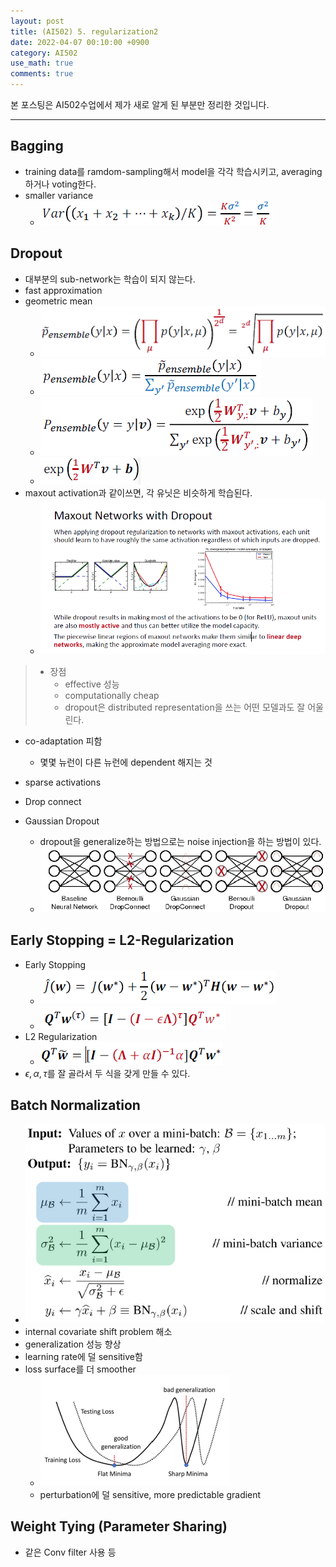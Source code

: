 ```yaml
---
layout: post
title: (AI502) 5. regularization2
date: 2022-04-07 00:10:00 +0900
category: AI502
use_math: true
comments: true
---
```


본 포스팅은 AI502수업에서 제가 새로 알게 된 부분만 정리한 것입니다.

---

## Bagging

- training data를 ramdom-sampling해서 model을 각각 학습시키고, averaging하거나 voting한다.
- smaller variance
  - ![alt image](/public/img/220411/bagging_variance.png)

## Dropout

- 대부분의 sub-network는 학습이 되지 않는다.
- fast approximation
- geometric mean
  - ![alt image](/public/img/220411/geometric_mean.png)
  - ![alt image](/public/img/220411/normalize_probability.png)
  - ![alt image](/public/img/220411/p_ensemble.png)
  - ![alt iamge](/public/img/220411/predictive_distribution.png)
- maxout activation과 같이쓰면, 각 유닛은 비슷하게 학습된다.
  - ![alt image](/public/img/220411/maxout_dropout.png)

> - 장점
>   - effective 성능
>   - computationally cheap
>   - dropout은 distributed representation을 쓰는 어떤 모델과도 잘 어울린다.

- co-adaptation 피함
  - 몇몇 뉴런이 다른 뉴런에 dependent 해지는 것

- sparse activations

- Drop connect
- Gaussian Dropout
  - dropout을 generalize하는 방법으로는 noise injection을 하는 방법이 있다.
  - ![alt image](/public/img/220411/dropout_noise.png)

## Early Stopping = L2-Regularization

- Early Stopping
  - ![alt image](/public/img/220411/cost_function.png)
  - ![alt image](/public/img/220411/cost_function_final.png)
- L2 Regularization
  - ![alt image](/public/img/220411/l2_regularization.png)
- $\epsilon, \alpha, \tau$를 잘 골라서 두 식을 갖게 만들 수 있다.

## Batch Normalization

- ![alt image](/public/img/220411/batch_norm.png)
- internal covariate shift problem 해소
- generalization 성능 향상
- learning rate에 덜 sensitive함
- loss surface를 더 smoother
  - ![alt image](/public/img/220411/smooth_loss_surface.png)
  - perturbation에 덜 sensitive, more predictable gradient

## Weight Tying (Parameter Sharing)

- 같은 Conv filter 사용 등